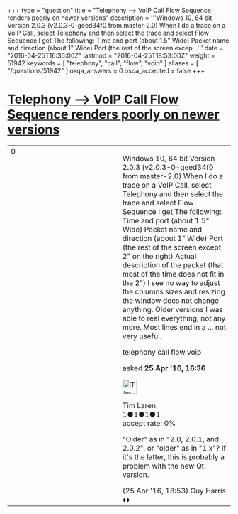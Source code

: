 +++
type = "question"
title = "Telephony --&gt; VoIP Call Flow Sequence renders poorly on newer versions"
description = '''Windows 10, 64 bit Version 2.0.3 (v2.0.3-0-geed34f0 from master-2.0) When I do a trace on a VoIP Call, select Telephony and then select the trace and select Flow Sequence I get The following: Time and port (about 1.5&quot; Wide) Packet name and direction (about 1&quot; Wide) Port (the rest of the screen excep...'''
date = "2016-04-25T16:36:00Z"
lastmod = "2016-04-25T18:53:00Z"
weight = 51942
keywords = [ "telephony", "call", "flow", "voip" ]
aliases = [ "/questions/51942" ]
osqa_answers = 0
osqa_accepted = false
+++

<div class="headNormal">

# [Telephony --&gt; VoIP Call Flow Sequence renders poorly on newer versions](/questions/51942/telephony-voip-call-flow-sequence-renders-poorly-on-newer-versions)

</div>

<div id="main-body">

<div id="askform">

<table id="question-table" style="width:100%;"><colgroup><col style="width: 50%" /><col style="width: 50%" /></colgroup><tbody><tr class="odd"><td style="width: 30px; vertical-align: top"><div class="vote-buttons"><span id="post-51942-upvote" class="ajax-command post-vote up" rel="nofollow" title="I like this post (click again to cancel)"> </span><div id="post-51942-score" class="post-score" title="current number of votes">0</div><span id="post-51942-downvote" class="ajax-command post-vote down" rel="nofollow" title="I dont like this post (click again to cancel)"> </span> <span id="favorite-mark" class="ajax-command favorite-mark" rel="nofollow" title="mark/unmark this question as favorite (click again to cancel)"> </span><div id="favorite-count" class="favorite-count"></div></div></td><td><div id="item-right"><div class="question-body"><p>Windows 10, 64 bit Version 2.0.3 (v2.0.3-0-geed34f0 from master-2.0) When I do a trace on a VoIP Call, select Telephony and then select the trace and select Flow Sequence I get The following: Time and port (about 1.5" Wide) Packet name and direction (about 1" Wide) Port (the rest of the screen except 2" on the right) Actual description of the packet (that most of the time does not fit in the 2") I see no way to adjust the columns sizes and resizing the window does not change anything. Older versions I was able to real everything, not any more. Most lines end in a ... not very useful.</p></div><div id="question-tags" class="tags-container tags"><span class="post-tag tag-link-telephony" rel="tag" title="see questions tagged &#39;telephony&#39;">telephony</span> <span class="post-tag tag-link-call" rel="tag" title="see questions tagged &#39;call&#39;">call</span> <span class="post-tag tag-link-flow" rel="tag" title="see questions tagged &#39;flow&#39;">flow</span> <span class="post-tag tag-link-voip" rel="tag" title="see questions tagged &#39;voip&#39;">voip</span></div><div id="question-controls" class="post-controls"></div><div class="post-update-info-container"><div class="post-update-info post-update-info-user"><p>asked <strong>25 Apr '16, 16:36</strong></p><img src="https://secure.gravatar.com/avatar/56b4ec330b16d23f26ed2a10926c18ae?s=32&amp;d=identicon&amp;r=g" class="gravatar" width="32" height="32" alt="Tim%20Laren&#39;s gravatar image" /><p><span>Tim Laren</span><br />
<span class="score" title="1 reputation points">1</span><span title="1 badges"><span class="badge1">●</span><span class="badgecount">1</span></span><span title="1 badges"><span class="silver">●</span><span class="badgecount">1</span></span><span title="1 badges"><span class="bronze">●</span><span class="badgecount">1</span></span><br />
<span class="accept_rate" title="Rate of the user&#39;s accepted answers">accept rate:</span> <span title="Tim Laren has no accepted answers">0%</span></p></div></div><div id="comments-container-51942" class="comments-container"><span id="51943"></span><div id="comment-51943" class="comment"><div id="post-51943-score" class="comment-score"></div><div class="comment-text"><p>"Older" as in "2.0, 2.0.1, and 2.0.2", or "older" as in "1.x"? If it's the latter, this is probably a problem with the new Qt version.</p></div><div id="comment-51943-info" class="comment-info"><span class="comment-age">(25 Apr '16, 18:53)</span> <span class="comment-user userinfo">Guy Harris ♦♦</span></div></div></div><div id="comment-tools-51942" class="comment-tools"></div><div class="clear"></div><div id="comment-51942-form-container" class="comment-form-container"></div><div class="clear"></div></div></td></tr></tbody></table>

</div>

</div>

